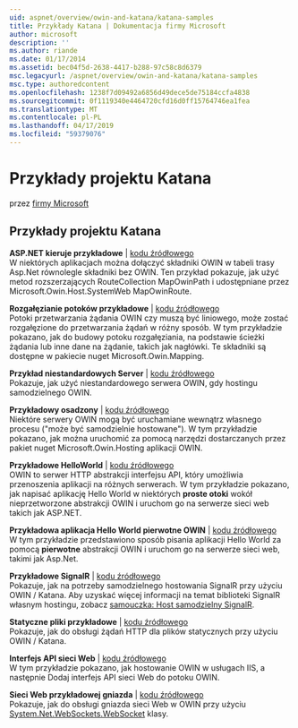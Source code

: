 ```yaml
---
uid: aspnet/overview/owin-and-katana/katana-samples
title: Przykłady Katana | Dokumentacja firmy Microsoft
author: microsoft
description: ''
ms.author: riande
ms.date: 01/17/2014
ms.assetid: bec04f5d-2638-4417-b288-97c58c8d6379
msc.legacyurl: /aspnet/overview/owin-and-katana/katana-samples
msc.type: authoredcontent
ms.openlocfilehash: 1238f7d09492a6856d49dece5de75184ccfa4838
ms.sourcegitcommit: 0f1119340e4464720cfd16d0ff15764746ea1fea
ms.translationtype: MT
ms.contentlocale: pl-PL
ms.lasthandoff: 04/17/2019
ms.locfileid: "59379076"
---
```

# <a name="katana-samples"></a>Przykłady projektu Katana

przez [firmy Microsoft](https://github.com/microsoft)

## <a name="katana-samples"></a>Przykłady projektu Katana

**ASP.NET kieruje przykładowe** | [kodu źródłowego](https://github.com/aspnet/samples/tree/master/samples/aspnet/Katana/AspNetRoutes)  
W niektórych aplikacjach można dołączyć składniki OWIN w tabeli trasy Asp.Net równolegle składniki bez OWIN. Ten przykład pokazuje, jak użyć metod rozszerzających RouteCollection MapOwinPath i udostępniane przez Microsoft.Owin.Host.SystemWeb MapOwinRoute.

**Rozgałęzianie potoków przykładowe** | [kodu źródłowego](https://github.com/aspnet/samples/tree/master/samples/aspnet/Katana/BranchingPipelines)  
Potoki przetwarzania żądania OWIN czy muszą być liniowego, może zostać rozgałęzione do przetwarzania żądań w różny sposób. W tym przykładzie pokazano, jak do budowy potoku rozgałęziania, na podstawie ścieżki żądania lub inne dane na żądanie, takich jak nagłówki. Te składniki są dostępne w pakiecie nuget Microsoft.Owin.Mapping.

**Przykład niestandardowych Server** | [kodu źródłowego](https://github.com/aspnet/samples/tree/master/samples/aspnet/Katana/CustomServer)   
Pokazuje, jak użyć niestandardowego serwera OWIN, gdy hostingu samodzielnego OWIN.

**Przykładowy osadzony** | [kodu źródłowego](https://github.com/aspnet/samples/tree/master/samples/aspnet/Katana/Embedded)  
Niektóre serwery OWIN mogą być uruchamiane wewnątrz własnego procesu (&quot;może być samodzielnie hostowane&quot;). W tym przykładzie pokazano, jak można uruchomić za pomocą narzędzi dostarczanych przez pakiet nuget Microsoft.Owin.Hosting aplikacji OWIN.

**Przykładowe HelloWorld** | [kodu źródłowego](https://github.com/aspnet/samples/tree/master/samples/aspnet/Katana/HelloWorld)  
OWIN to serwer HTTP abstrakcji interfejsu API, który umożliwia przenoszenia aplikacji na różnych serwerach. W tym przykładzie pokazano, jak napisać aplikację Hello World w niektórych **proste otoki** wokół nieprzetworzone abstrakcji OWIN i uruchom go na serwerze sieci web takich jak ASP.NET.

**Przykładowa aplikacja Hello World pierwotne OWIN** | [kodu źródłowego](https://github.com/aspnet/samples/tree/master/samples/aspnet/Katana/HelloWorldRawOwin)  
W tym przykładzie przedstawiono sposób pisania aplikacji Hello World za pomocą **pierwotne** abstrakcji OWIN i uruchom go na serwerze sieci web, takimi jak Asp.Net.

**Przykładowe SignalR** | [kodu źródłowego](https://github.com/aspnet/samples/tree/master/samples/aspnet/Katana/SignalR)  
Pokazuje, jak na potrzeby samodzielnego hostowania SignalR przy użyciu OWIN / Katana. Aby uzyskać więcej informacji na temat biblioteki SignalR własnym hostingu, zobacz [samouczka: Host samodzielny SignalR](../../../signalr/overview/deployment/tutorial-signalr-self-host.md).

**Statyczne pliki przykładowe** | [kodu źródłowego](https://github.com/aspnet/samples/tree/master/samples/aspnet/Katana/StaticFilesSample)   
Pokazuje, jak do obsługi żądań HTTP dla plików statycznych przy użyciu OWIN / Katana.

**Interfejs API sieci Web** | [kodu źródłowego](https://github.com/aspnet/samples/tree/master/samples/aspnet/Katana/WebApi)   
W tym przykładzie pokazano, jak hostowanie OWIN w usługach IIS, a następnie Dodaj interfejs API sieci Web do potoku OWIN.

**Sieci Web przykładowej gniazda** | [kodu źródłowego](https://github.com/aspnet/samples/tree/master/samples/aspnet/Katana/WebSocketSample)   
Pokazuje, jak do obsługi gniazda sieci Web w OWIN przy użyciu [System.Net.WebSockets.WebSocket](https://msdn.microsoft.com/library/system.net.websockets.websocket(v=vs.110).aspx) klasy.

